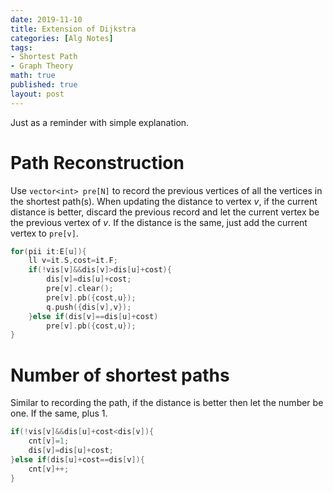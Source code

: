 ```yaml
---
date: 2019-11-10
title: Extension of Dijkstra
categories: [Alg Notes]
tags: 
- Shortest Path 
- Graph Theory
math: true
published: true 
layout: post
---
```

Just as a reminder with simple explanation.


# Path Reconstruction

Use `vector<int> pre[N]` to record the previous vertices of all the vertices in the shortest path(s). When updating the distance to vertex $v$, if the current distance is better, discard the previous record and let the current vertex be the previous vertex of $v$. If the distance is the same, just add the current vertex to `pre[v]`.

```cpp
for(pii it:E[u]){
    ll v=it.S,cost=it.F;
    if(!vis[v]&&dis[v]>dis[u]+cost){
        dis[v]=dis[u]+cost;
        pre[v].clear();
        pre[v].pb({cost,u});
        q.push({dis[v],v});
    }else if(dis[v]==dis[u]+cost)
        pre[v].pb({cost,u});
}
```

# Number of shortest paths

Similar to recording the path, if the distance is better then let the number be one. If the same, plus 1.

```cpp
if(!vis[v]&&dis[u]+cost<dis[v]){
    cnt[v]=1;
    dis[v]=dis[u]+cost;
}else if(dis[u]+cost==dis[v]){
    cnt[v]++;
}
```
